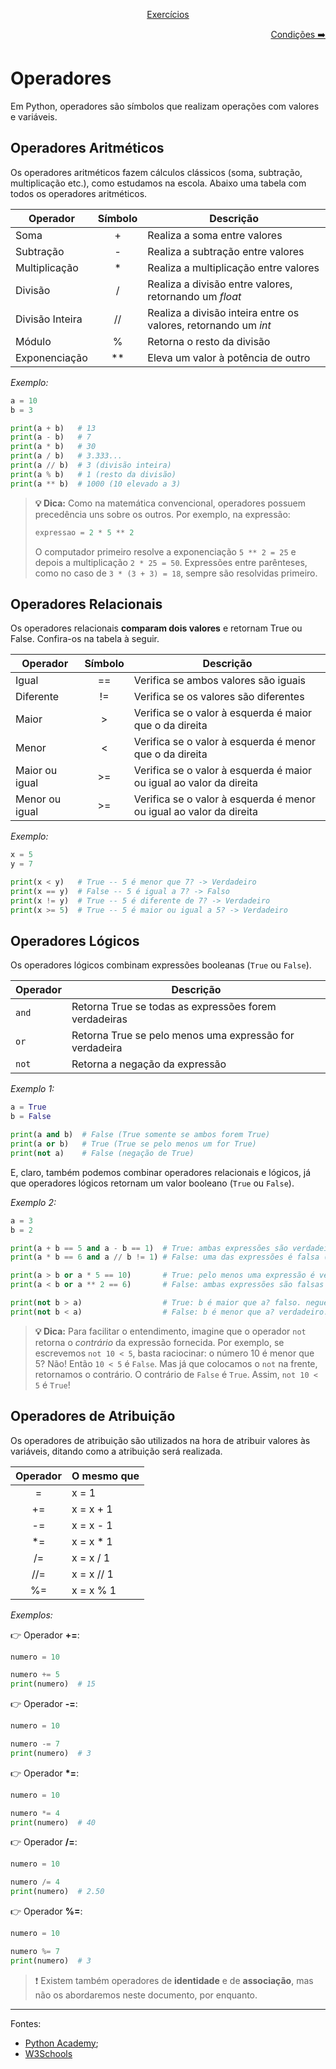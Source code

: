 <p align="center">
    <a href="../../exercicios/Exercícios.md">Exercícios</a>
</p>
<p align="right">
    <a href="./2. Estruturas condicionais.md">Condições ➡️</a>
</p>

# Operadores

Em Python, operadores são símbolos que realizam operações com valores e variáveis.

## Operadores Aritméticos

Os operadores aritméticos fazem cálculos clássicos (soma, subtração, multiplicação etc.), como estudamos na escola. Abaixo uma tabela com todos os operadores aritméticos.

| Operador        | Símbolo | Descrição                                                         |
| --------------- | :-----: | ----------------------------------------------------------------- |
| Soma            |    +    | Realiza a soma entre valores                                      |
| Subtração       |    -    | Realiza a subtração entre valores                                 |
| Multiplicação   |   \*    | Realiza a multiplicação entre valores                             |
| Divisão         |    /    | Realiza a divisão entre valores, retornando um _float_              |
| Divisão Inteira |   //    | Realiza a divisão inteira entre os valores, retornando um _int_ |
| Módulo          |    %    | Retorna o resto da divisão                            |
| Exponenciação   |  \*\*   | Eleva um valor à potência de outro            |

_Exemplo:_

```python
a = 10
b = 3

print(a + b)   # 13
print(a - b)   # 7
print(a * b)   # 30
print(a / b)   # 3.333...
print(a // b)  # 3 (divisão inteira)
print(a % b)   # 1 (resto da divisão)
print(a ** b)  # 1000 (10 elevado a 3)
```

> **:bulb: Dica:** Como na matemática convencional, operadores possuem precedência uns sobre os outros. Por exemplo, na expressão:
>
> ```python
> expressao = 2 * 5 ** 2
> ```
>
> O computador primeiro resolve a exponenciação `5 ** 2 = 25` e depois a multiplicação `2 * 25 = 50`. Expressões entre parênteses, como no caso de `3 * (3 + 3) = 18`, sempre são resolvidas primeiro.

## Operadores Relacionais

Os operadores relacionais **comparam dois valores** e retornam True ou False. Confira-os na tabela à seguir.

| Operador       | Símbolo | Descrição                                                            |
| -------------- | :-----: | -------------------------------------------------------------------- |
| Igual          |   ==    | Verifica se ambos valores são iguais                                  |
| Diferente      |   !=    | Verifica se os valores são diferentes                              |
| Maior          |    >    | Verifica se o valor à esquerda é maior que o da direita             |
| Menor          |    <    | Verifica se o valor à esquerda é menor que o da direita             |
| Maior ou igual |   >=    | Verifica se o valor à esquerda é maior ou igual ao valor da direita |
| Menor ou igual |   >=    | Verifica se o valor à esquerda é menor ou igual ao valor da direita |

_Exemplo:_

```python
x = 5
y = 7

print(x < y)   # True -- 5 é menor que 7? -> Verdadeiro
print(x == y)  # False -- 5 é igual a 7? -> Falso
print(x != y)  # True -- 5 é diferente de 7? -> Verdadeiro
print(x >= 5)  # True -- 5 é maior ou igual a 5? -> Verdadeiro
```

## Operadores Lógicos

Os operadores lógicos combinam expressões booleanas (`True` ou `False`).

| Operador | Descrição                                                    |
| -------- | ------------------------------------------------------------ |
| `and`    | Retorna True se todas as expressões forem verdadeiras        |
| `or`     | Retorna True se pelo menos uma expressão for verdadeira |
| `not`    | Retorna a negação da expressão                  |

_Exemplo 1:_

```python
a = True
b = False

print(a and b)  # False (True somente se ambos forem True)
print(a or b)   # True (True se pelo menos um for True)
print(not a)    # False (negação de True)
```

E, claro, também podemos combinar operadores relacionais e lógicos, já que operadores lógicos retornam um valor booleano (`True` ou `False`).

_Exemplo 2:_

```python
a = 3
b = 2

print(a + b == 5 and a - b == 1)  # True: ambas expressões são verdadeiras
print(a * b == 6 and a // b != 1) # False: uma das expressões é falsa (3 // 2 é sim igual a 1)

print(a > b or a * 5 == 10)       # True: pelo menos uma expressão é verdadeira (a > b, 3 é maior que 2)
print(a < b or a ** 2 == 6)       # False: ambas expressões são falsas

print(not b > a)                  # True: b é maior que a? falso. negue isso
print(not b < a)                  # False: b é menor que a? verdadeiro. negue isso
```

> **:bulb: Dica:** Para facilitar o entendimento, imagine que o operador `not` retorna o _contrário_ da expressão fornecida. Por exemplo, se escrevemos `not 10 < 5`, basta raciocinar: o número 10 é menor que 5? Não! Então `10 < 5` é `False`. Mas já que colocamos o `not` na frente, retornamos o contrário. O contrário de `False` é `True`. Assim, `not 10 < 5` é `True`!

## Operadores de Atribuição

Os operadores de atribuição são utilizados na hora de atribuir valores às variáveis, ditando como a atribuição será realizada.

| Operador | O mesmo que |
| :--------: | ----------- |
| =        | x = 1       |
| +=       | x = x + 1   |
| -=       | x = x - 1   |
| \*=      | x = x \* 1  |
| /=       | x = x / 1   |
| //=       | x = x // 1   |
| %=       | x = x % 1   |

_Exemplos:_

:point_right: Operador **+=**:

```python
numero = 10

numero += 5
print(numero)  # 15
```

:point_right: Operador **-=**:

```python
numero = 10

numero -= 7
print(numero)  # 3
```

:point_right: Operador **\*=**:

```python
numero = 10

numero *= 4
print(numero)  # 40
```

:point_right: Operador **/=**:

```python
numero = 10

numero /= 4
print(numero)  # 2.50
```

:point_right: Operador **%=**:

```python
numero = 10

numero %= 7
print(numero)  # 3
```

> :exclamation: Existem também operadores de **identidade** e de **associação**, mas não os abordaremos neste documento, por enquanto.

---

Fontes:
- [Python Academy](https://pythonacademy.com.br/blog/operadores-aritmeticos-e-logicos-em-python);
- [W3Schools](https://www.w3schools.com/python/python_operators.asp)
